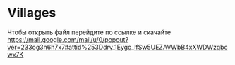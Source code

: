 # Villages
Чтобы открыть файл перейдите по ссылке и скачайте https://mail.google.com/mail/u/0/popout?ver=233og3h6h7x7#attid%253Ddrv_1Eygc_lfSw5UEZAVWbB4xXWDWzqbcwx7K
